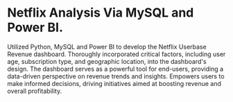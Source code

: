 # Netflix Analysis Via MySQL and Power BI. 
Utilized Python, MySQL and Power BI to develop the Netflix Userbase Revenue dashboard. 
Thoroughly incorporated critical factors, including user age, subscription type, and geographic location, into the dashboard's design. The dashboard serves as a powerful tool for end-users, providing a data-driven perspective on revenue trends and insights. Empowers users to make informed decisions, driving initiatives aimed at boosting revenue and overall profitability.
